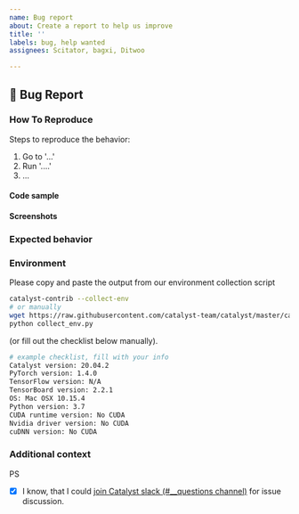 ```yaml
---
name: Bug report
about: Create a report to help us improve
title: ''
labels: bug, help wanted
assignees: Scitator, bagxi, Ditwoo

---
```


## 🐛 Bug Report
<!-- A clear and concise description of what the bug is. -->


### How To Reproduce
Steps to reproduce the behavior:
1. Go to '...'
1. Run '....'
3. ...

<!-- If you have a code sample, error messages, stack traces, please provide it here as well --> 


#### Code sample
<!-- Ideally attach a minimal code sample to reproduce the decried issue. 
Minimal means having the shortest code but still preserving the bug. -->


#### Screenshots
<!-- If applicable, add screenshots to help explain your problem.  -->


### Expected behavior
<!-- A clear and concise description of what you expected to happen. -->


### Environment
Please copy and paste the output from our environment collection script
```bash
catalyst-contrib --collect-env
# or manually
wget https://raw.githubusercontent.com/catalyst-team/catalyst/master/catalyst/contrib/scripts/collect_env.py
python collect_env.py
```
(or fill out the checklist below manually).

```bash
# example checklist, fill with your info
Catalyst version: 20.04.2
PyTorch version: 1.4.0
TensorFlow version: N/A
TensorBoard version: 2.2.1
OS: Mac OSX 10.15.4
Python version: 3.7
CUDA runtime version: No CUDA
Nvidia driver version: No CUDA
cuDNN version: No CUDA
```


### Additional context
<!-- Add any other context about the problem here. -->


PS
- [x] I know, that I could [join Catalyst slack (#__questions channel)](https://join.slack.com/t/catalyst-team-core/shared_invite/zt-d9miirnn-z86oKDzFMKlMG4fgFdZafw) for issue discussion.
